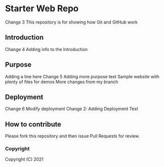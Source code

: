 # Starter Web Repo

Change 3
This repository is for showing how Git and GitHub work

## Introduction

Change 4
Adding info to the Introduction

## Purpose

Adding a line here
Change 5
Adding more purpose text
Sample website with plenty of files for demos
More changes from my branch
## Deployment

Change 6
Modify deployment
Change 2: Adding Deployment Text

## How to contribute

Please fork this repository and then issue Pull Requests for review.

### Copyright
Copyright (C) 2021
